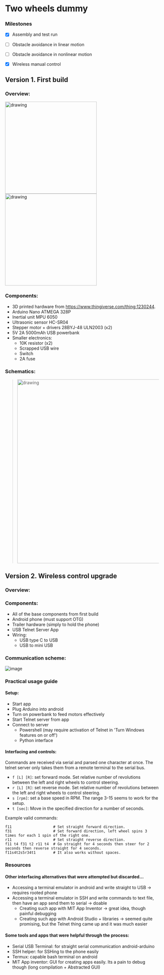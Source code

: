 # Two wheels dummy

### Milestones
- [x] Assembly and test run 
- [ ] Obstacle avoidance in linear motion
- [ ] Obstacle avoidance in nonlinear motion
- [x] Wireless manual control



## Version 1. First build

### Overview:

<img src="https://user-images.githubusercontent.com/63670587/141654521-a040bb99-e218-456b-a573-680062324f18.png" alt="drawing" height="300"/>  <img src="https://user-images.githubusercontent.com/63670587/141654462-7668c230-0b05-4027-b2b4-52ad10a65646.png" alt="drawing" height="300"/> 

### Components:
- 3D printed hardware from https://www.thingiverse.com/thing:1230244.  
- Arduino Nano ATMEGA 328P  
- Inertial unit MPU 6050   
- Ultrasonic sensor HC-SR04  
- Stepper motor + drivers 28BYJ-48 ULN2003 (x2)  
- 5V 2A 5000mAh USB powerbank  
- Smaller electronics:
  - 10K resistor (x2)
  - Scrapped USB wire
  - Switch
  - 2A fuse   
  
### Schematics:
><img src="https://user-images.githubusercontent.com/63670587/141653853-ef24cca7-cc7e-48de-aaa1-870cefbc6e1e.png" alt="drawing" width="600"/>
  



## Version 2. Wireless control upgrade

### Overview:

### Components:
- All of the base components from first build 
- Android phone (must support OTG)
- Trailer hardware (simply to hold the phone)
- USB Telnet Server App
- Wiring:
  - USB type C to USB
  - USB to mini USB

### Communication scheme:
![image](https://user-images.githubusercontent.com/63670587/142772078-97749bba-52f6-4aeb-907b-dcc90311a886.png)

### Practical usage guide
#### Setup:
- Start app 
- Plug Arduino into android
- Turn on powerbank to feed motors effectively
- Start Telnet server from app
- Connect to server
  - Powershell (may require activation of Telnet in 'Turn Windows features on or off')
  - Python interface

#### Interfacing and controls:
Commands are received via serial and parsed one character at once. The telnet server only takes them from a remote terminal to the serial bus.

- `f [L] [R]`: set forward mode. Set relative number of revolutions between the left and right wheels to control steering.
- `r [L] [R]`: set reverse mode. Set relative number of revolutions between the left and right wheels to control steering.
- `s [rpm]`: set a base speed in RPM. The range 3-15 seems to work for the setup.
- `t [sec]`: Move in the specified direction for a number of seconds.

Example valid commands:
```
f11                   # Set straight forward direction.
f31                   # Set forward direction, left wheel spins 3 times for each 1 spin of the right one.
r11                   # Set straight reverse direction.
f11 t4 f31 t2 r11 t4  # Go straight for 4 seconds then steer for 2 seconds then reverse straight for 4 seconds.
f11s4t2s5r34t1        # It also works without spaces.
```

### Resources

#### Other interfacing alternatives that were attempted but discarded...
- Accessing a terminal emulator in android and write straight to USB -> requires rooted phone
- Accessing a terminal emulator in SSH and write commands to text file, then have an app send them to serial -> doable
  - Creating such app with MIT App Inventor -> great idea, though painful debugging 
  - Creating such app with Android Studio + libraries -> seemed quite promising, but the Telnet thing came up and it was much easier 

#### Some tools and apps that were helpful through the process:
- Serial USB Terminal: for straight serial communication android-arduino
- SSH helper: for SSHing to the phone easily
- Termux: capable bash terminal on android
- MIT App inventor: GUI for creating apps easily. Its a pain to debug though (long compilation + Abstracted GUI)
